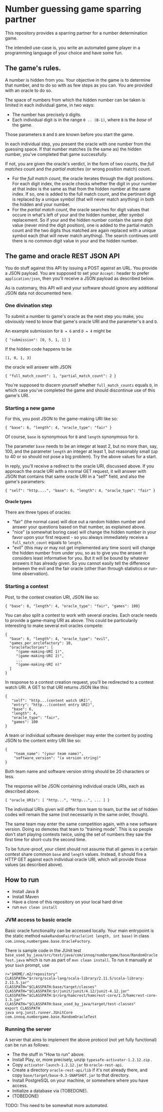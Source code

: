 # Number guessing game sparring partner

This repository provides a sparring partner for a number determination game.

The intended use-case is, you write an automated game player in a programming language of your choice and have some fun.

## The game's rules.

A number is hidden from you. Your objective in the game is to determine that number, and to do so with as few steps as you can.  You are provided with an oracle to do so.

The space of numbers from which the hidden number can be taken is limited in each individual game, in two ways:

* The number has precisely `D` digits.
* Each individual digit is in the range `0 .. (B-1)`, where `B` is the _base_ of the game.

Those parameters `B` and `D` are known before you start the game.

In each individual step, you present the oracle with one number from the guessing space.  If that number matches (is the same as) the hidden number, you've completed that game successfully.

If not, you are given the oracle's verdict, in the form of two counts, the _full matches_ count and the _partial matches_ (or wrong position match) count.

* For the _full match count_, the oracle iterates through the digit positions. For each digit index, the oracle checks whether the digit in your number at that index is the same as that from the hidden number at the same index. If so, one is added to the full match count, and the pertinent digit is replaced by a unique symbol (that will never match anything) in both the hidden and your number.
* For the _partial match count_, the oracle searches for digit values that occure in what's left of your and the hidden number, after symbol replacement.  So if your and the hidden number contain the same digit value (never mind the digit position), one is added to the partial match count and the two digits thus matched are again replaced with a unique symbol each (that will never match anything). The search continues until there is no common digit value in your and the hidden number.

## The game and oracle REST JSON API

You do stuff against this API by issuing a POST against an URL.  You provide a JSON payload. You are supposed to set your `Accept:` header to prefer `application/json`, then you'll receive a JSON payload as described below.

As is customary, this API will and your software should ignore any additional JSON data not documented here.

### One divination step

To submit a number to game's oracle as the next step you make, you obviously need to know that game's oracle URI and the parameter's `B` and `D`.

An example submission for `B = 6` and `D = 4` might be

    { "submission": [0, 5, 1, 1] }

If the hidden code happens to be

    [1, 0, 1, 3]

the oracle will answer with JSON

    { "full_match_count": 1, "partial_match_count": 2 }

You're supposed to discern yourself whether `full_match_counts` equals `D`, in which case you've completed the game and should discontinue use of this game's URI.

### Starting a new game

For this, you post JSON to the game-making URI like so:

    { "base": 6, "length": 4, "oracle_type": "fair" }

Of course, `base` is synonymous for `B` and `length` synonymous for `D`.

The parameter `base` needs to be an integer at least 2, but no more than, say, 100, and the parameter `length` an integer at least 1, but reasonably small (up to 40 or so should not pose a big problem).  Try the above values for a start.

In reply, you'll receive a redirect to the oracle URI, discussed above.  If you approach the oracle URI with a normal GET request, it will answer with JSON that contains that same oracle URI in a "self" field, and also the game's parameters:

    { "self": "http....", "base": 6, "length": 4, "oracle_type": "fair" }

#### Oracle types

There are three types of oracles:

* "fair" (the normal case) will dice out a random hidden number and answer your questions based on that number, as explained above.
* "nice" (a somewhat boring case) will change the hidden number in your favor upon your first request - so you always immediately receive a `full_match_count` equals to `length`.
* "evil" (this may or may not get implemented any time soon) will change the hidden number from under you, so as to give you the answer it considers least informative for you. But it will be bound by whatever answers it has already given. So you cannot easily tell the difference between the evil and the fair oracle (other than through statistics or run-time observation).

### Starting a contest

Post, to the contest creation URI, JSON like so:

    { "base": 6, "length": 4, "oracle_type": "fair", "games": 100}

You can also split a contest to work with several oracles.  Each oracle needs to provide a game-maing URI as above.  This could be particularily interesting to make several evil oracles compete:

    {
      "base": 6, "length": 4, "oracle_type": "evil", 
      "games_per_orclefactory": 10,
      "oraclefactories": [
         "(game-making-URI 1)",
         "(game-making-URI 2)",
         ...
         "(game-making-URI n)"
      ]
    }

In response to a contest creation request, you'll be redirected to a contest watch URI.  A GET to that URI returns JSON like this:

    {
       "self": "http...(content watch URI)",
       "entry": "http...(content entry URI)",
       "base": 6,
       "length": 4,
       "oracle_type": "fair",
       "games": 100
    }

A team or individual software developer may enter the content by posting JSON to the content entry URI like so:

    {
        "team_name": "(your team name)",
        "software_version": "(a version string)"
    }

Both team name and software version string should be 20 characters or less.

The response will be JSON containing individual oracle URIs, each as described above.

    { "oracle_URIs": [ "http...", "http...", ... ] }

The individual URIs given will differ from team to team, but the set of hidden codes will remain the same (not necessarily in the same order, though).

The same team may enter the same competition again, with a new software version. Doing so demotes that team to "training mode". This is so people don't start playing contests twice, using the set of numbers they saw the first time for short-cuts the second time.

To be future-proof, your client should not assume that all games in a certain contest share common `base` and `length` values.  Instead, it should fire a HTTP GET against each individual oracle URI, which will provide those values (as described above).

## How to run

* Install Java 8
* Install Maven
* Have a clone of this repository on your local hard drive
* run `mvn clean install`

### JVM access to basic oracle

Basic oracle functionality can be accessed locally. Your main entrypoint is the static method `makeRandomFairOracle(int length, int base)` in class `com.innoq.numbergame.base.OracleFactory`.

There is sample code in the JUnit test `base_used_by_java/src/test/java/com/innoq/numbergame/base/RandomOracleTest.java` which is run as part of `mvn clean install`. To run it manually at your `bash` prompt, use

    r="$HOME/.m2/repository"
    CLASSPATH="$r/org/scala-lang/scala-library/2.11.5/scala-library-2.11.5.jar"
    CLASSPATH="$CLASSPATH:base/target/classes"
    CLASSPATH="$CLASSPATH:$r/junit/junit/4.12/junit-4.12.jar"
    CLASSPATH="$CLASSPATH:$r/org/hamcrest/hamcrest-core/1.3/hamcrest-core-1.3.jar"
    CLASSPATH="$CLASSPATH:base_used_by_java/target/test-classes"
    export CLASSPATH
    java org.junit.runner.JUnitCore com.innoq.numbergame.base.RandomOracleTest

### Running the server

A server that aims to implement the above protocol (not yet fully functional)
can be run as follows:

* The the stuff in "How to run" above.
* Install Play, or, more precisely, unzip `typesafe-activator-1.2.12.zip` .
* Copy `activator-launch-1.2.12.jar` to `oracle-rest-api`.
* Create a directory `oracle-rest-api/lib` if it's not already there,
  and copy `base/target/base-0.3-SNAPSHOT.jar` to that directory.
* Install PostgreSQL on your machine, or somewhere where you have access.
* Initialize a database via (TOBEDONE).
* (TOBEDONE)

TODO: This need to be somewhat more automated.
